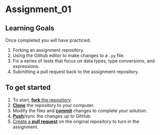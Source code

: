 # Assignment_01

## Learning Goals
Once completed you will have practiced:

1. Forking an assignment repository.
1. Using the Github editor to make changes to a `.py` file.
1. Fix a series of tests that focus on data types, type conversions, and expressions.
1. Submitting a pull request back to the assignment repository.


## To get started
1. To start, [**fork** the repository][forking].
1. [**Clone**][ref-clone] the repository to your computer.
1. Modify the files and [**commit**][ref-commit] changes to complete your
   solution.
1. [**Push**][ref-push]/sync the changes up to GitHub.
1. [Create a **pull request**][pull-request] on the original repository to turn
   in the assignment.

<!-- Links -->
[forking]: https://guides.github.com/activities/forking/
[ref-clone]: http://gitref.org/creating/#clone
[ref-commit]: http://gitref.org/basic/#commit
[ref-push]: http://gitref.org/remotes/#push
[pull-request]: https://help.github.com/articles/creating-a-pull-request
